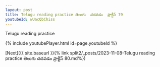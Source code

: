 ```yaml
---
layout: post
title: Telugu reading practice తెలుగు  చదవడం  ప్రాక్టీస్ 79
youtubeId: wUacQbChiss
---
```

 
 
Telugu reading practice
 
 
 
 
 


{% include youtubePlayer.html id=page.youtubeId %}
 
[Next]({{ site.baseurl }}{% link  split2/_posts/2023-11-08-Telugu reading practice తెలుగు  చదవడం  ప్రాక్టీస్ 80.md%})
 
